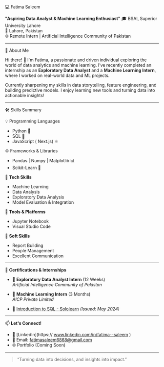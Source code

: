💻 Fatima Saleem

**"Aspiring Data Analyst & Machine Learning Enthusiast"**
🎓 BSAI, Superior University Lahore  
📍 Lahore, Pakistan  
🌐 Remote Intern | Artificial Intelligence Community of Pakistan  

---

 🚀 About Me

Hi there! 👋 I'm Fatima, a passionate and driven individual exploring the world of data analytics and machine learning. I’ve recently completed an internship as an **Exploratory Data Analyst** and a **Machine Learning Intern**, where I worked on real-world data and ML projects.

Currently sharpening my skills in data storytelling, feature engineering, and building predictive models. I enjoy learning new tools and turning data into actionable insights!

---

 🛠 Skills Summary

💡 Programming Languages
- Python 🐍
- SQL 💾
- JavaScript ( Next.js) ⚛️

 ⚙️ Frameworks & Libraries
- Pandas | Numpy | Matplotlib 📊  
- Scikit-Learn 🤖

 🧠 **Tech Skills**
- Machine Learning
- Data Analysis
- Exploratory Data Analysis
- Model Evaluation & Integration

 🧰 **Tools & Platforms**
- Jupyter Notebook
- Visual Studio Code

 💬 **Soft Skills**
- Report Building
- People Management
- Excellent Communication

---

 📜 **Certifications & Internships**

- 🏅 **Exploratory Data Analyst Intern** (12 Weeks)  
  *Artificial Intelligence Community of Pakistan*

- 🏅 **Machine Learning Intern** (3 Months)  
  *AICP Private Limited*

- 📜 [Introduction to SQL - Sololearn](https://www.sololearn.com) *(Issued: May 2024)*

---

 📫 **Let's Connect!**

- 💼 [LinkedIn](https:// www.linkedin.com/in/fatima--saleem  ) 
- 📧 Email: fatimasaleem6868@gmail.com 
- 🌐 Portfolio (Coming Soon)

---

> “Turning data into decisions, and insights into impact.”


